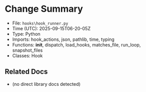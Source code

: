 # Change Summary
- File: `hooks\hook_runner.py`
- Time (UTC): 2025-09-15T06-20-05Z
- Type: Python
- Imports: hook_actions, json, pathlib, time, typing
- Functions: __init__, dispatch, load_hooks, matches_file, run_loop, snapshot_files
- Classes: Hook

## Related Docs
- (no direct library docs detected)
